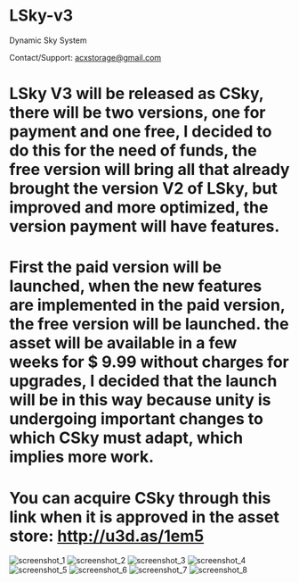 # LSky-v3
Dynamic Sky System

Contact/Support: acxstorage@gmail.com

# LSky V3 will be released as CSky, there will be two versions, one for payment and one free, I decided to do this for the need of funds, the free version will bring all that already brought the version V2 of LSky, but improved and more optimized, the version payment will have features.

# First the paid version will be launched, when the new features are implemented in the paid version, the free version will be launched. the asset will be available in a few weeks for $ 9.99 without charges for upgrades, I decided that the launch will be in this way because unity is undergoing important changes to which CSky must adapt, which implies more work.

# You can acquire CSky through this link when it is approved in the asset store: http://u3d.as/1em5


![screenshot_1](https://user-images.githubusercontent.com/32694412/31422103-e4df2f26-ae08-11e7-8a21-32fba3bd3e97.png)
![screenshot_2](https://user-images.githubusercontent.com/32694412/31422104-e509a8c8-ae08-11e7-9456-ce0c32c784c5.png)
![screenshot_3](https://user-images.githubusercontent.com/32694412/31422106-e531d618-ae08-11e7-910a-b0e655d9bab9.png)
![screenshot_4](https://user-images.githubusercontent.com/32694412/31422108-e55b21da-ae08-11e7-8a5e-bfe4531d8359.png)
![screenshot_5](https://user-images.githubusercontent.com/32694412/31422109-e5880c18-ae08-11e7-8c8e-c5a5cf04f1df.png)
![screenshot_6](https://user-images.githubusercontent.com/32694412/31422165-3be2fe88-ae09-11e7-8998-a74ffc83dd1d.png)
![screenshot_7](https://user-images.githubusercontent.com/32694412/31422256-bdf3661a-ae09-11e7-878e-aac6bfff135c.png)
![screenshot_8](https://user-images.githubusercontent.com/32694412/31422367-59a579a4-ae0a-11e7-8a45-d8ffbd0ecc90.png)
